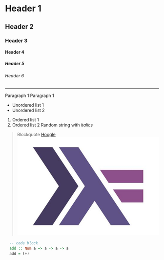 # Header 1
## Header 2
### Header 3
#### Header 4
##### Header 5
###### Header 6
---
Paragraph 1
Paragraph 1
- Unordered list 1
- Unordered list 2
1. Ordered list 1
2. Ordered list 2
Random string with *italics*
> Blockquote
[Hoogle](http://hoogle.haskell.org/)
![Haskell Logo image](HaskellLogo.jpg)
```hs
  -- code block
  add :: Num a => a -> a -> a
  add = (+)
```
